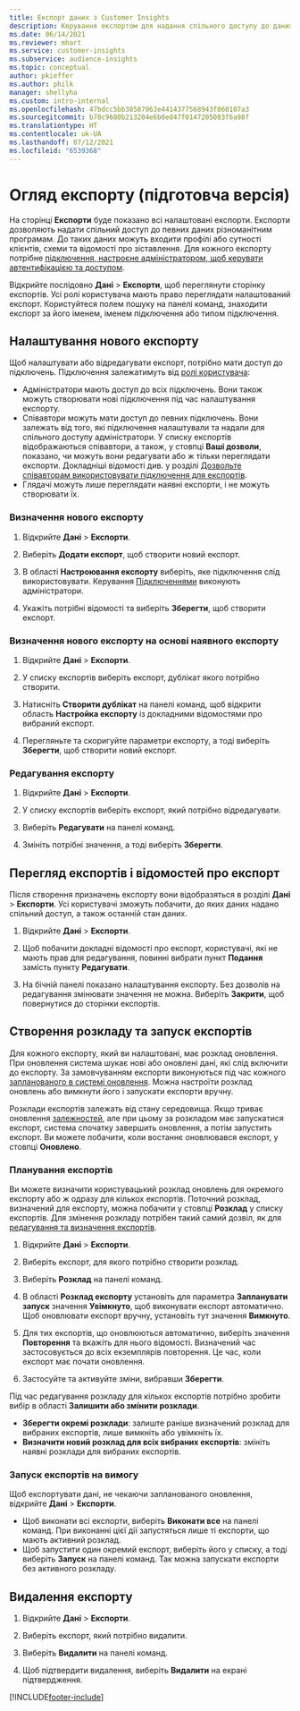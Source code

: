 ```yaml
---
title: Експорт даних з Customer Insights
description: Керування експортом для надання спільного доступу до даних.
ms.date: 06/14/2021
ms.reviewer: mhart
ms.service: customer-insights
ms.subservice: audience-insights
ms.topic: conceptual
author: pkieffer
ms.author: philk
manager: shellyha
ms.custom: intro-internal
ms.openlocfilehash: 47bdcc5bb38587063e4414377568943f868107a3
ms.sourcegitcommit: b78c9680b213204e6b0ed47f0147205083f6a98f
ms.translationtype: HT
ms.contentlocale: uk-UA
ms.lasthandoff: 07/12/2021
ms.locfileid: "6539368"
---
```

# <a name="exports-preview-overview"></a>Огляд експорту (підготовча версія)

На сторінці **Експорти** буде показано всі налаштовані експорти. Експорти дозволяють надати спільний доступ до певних даних різноманітним програмам. До таких даних можуть входити профілі або сутності клієнтів, схеми та відомості про зіставлення. Для кожного експорту потрібне [підключення, настроєне адміністратором, щоб керувати автентифікацією та доступом](connections.md).

Відкрийте послідовно **Дані** > **Експорти**, щоб переглянути сторінку експортів. Усі ролі користувача мають право переглядати налаштований експорт. Користуйтеся полем пошуку на панелі команд, знаходити експорт за його іменем, іменем підключення або типом підключення.

## <a name="set-up-a-new-export"></a>Налаштування нового експорту

Щоб налаштувати або відредагувати експорт, потрібно мати доступ до підключень. Підключення залежатимуть від [ролі користувача](permissions.md):
- Адміністратори мають доступ до всіх підключень. Вони також можуть створювати нові підключення під час налаштування експорту.
- Співавтори можуть мати доступ до певних підключень. Вони залежать від того, які підключення налаштували та надали для спільного доступу адміністратори. У списку експортів відображаються співавтори, а також, у стовпці **Ваші дозволи**, показано, чи можуть вони редагувати або ж тільки переглядати експорти. Докладніші відомості див. у розділі [Дозвольте співавторам використовувати підключення для експортів](connections.md#allow-contributors-to-use-a-connection-for-exports).
- Глядачі можуть лише переглядати наявні експорти, і не можуть створювати їх.

### <a name="define-a-new-export"></a>Визначення нового експорту

1. Відкрийте **Дані** > **Експорти**.

1. Виберіть **Додати експорт**, щоб створити новий експорт.

1. В області **Настроювання експорту** виберіть, яке підключення слід використовувати. Керування [Підключеннями](connections.md) виконують адміністратори. 

1. Укажіть потрібні відомості та виберіть **Зберегти**, щоб створити експорт.

### <a name="define-a-new-export-based-on-an-existing-export"></a>Визначення нового експорту на основі наявного експорту

1. Відкрийте **Дані** > **Експорти**.

1. У списку експортів виберіть експорт, дублікат якого потрібно створити.

1. Натисніть **Створити дублікат** на панелі команд, щоб відкрити область **Настройка експорту** із докладними відомостями про вибраний експорт.

1. Перегляньте та скоригуйте параметри експорту, а тоді виберіть **Зберегти**, щоб створити новий експорт.

### <a name="edit-an-export"></a>Редагування експорту

1. Відкрийте **Дані** > **Експорти**.

1. У списку експортів виберіть експорт, який потрібно відредагувати.

1. Виберіть **Редагувати** на панелі команд.

1. Змініть потрібні значення, а тоді виберіть **Зберегти**.

## <a name="view-exports-and-export-details"></a>Перегляд експортів і відомостей про експорт

Після створення призначень експорту вони відобразяться в розділі **Дані** > **Експорти**. Усі користувачі зможуть побачити, до яких даних надано спільний доступ, а також останній стан даних.

1. Відкрийте **Дані** > **Експорти**.

1. Щоб побачити докладні відомості про експорт, користувачі, які не мають прав для редагування, повинні вибрати пункт **Подання** замість пункту **Редагувати**.

1. На бічній панелі показано налаштування експорту. Без дозволів на редагування змінювати значення не можна. Виберіть **Закрити**, щоб повернутися до сторінки експортів.

## <a name="schedule-and-run-exports"></a>Створення розкладу та запуск експортів

Для кожного експорту, який ви налаштовані, має розклад оновлення. При оновлення система шукає нові або оновлені дані, які слід включити до експорту. За замовчуванням експорти виконуються під час кожного [запланованого в системі оновлення](system.md#schedule-tab). Можна настроїти розклад оновлень або вимкнути його і запускати експорти вручну.

Розклади експортів залежать від стану середовища. Якщо триває оновлення [залежностей](system.md#refresh-policies), але при цьому за розкладом має запускатися експорт, система спочатку завершить оновлення, а потім запустить експорт. Ви можете побачити, коли востаннє оновлювався експорт, у стовпці **Оновлено**.

### <a name="schedule-exports"></a>Планування експортів

Ви можете визначити користувацький розклад оновлень для окремого експорту або ж одразу для кількох експортів. Поточний розклад, визначений для експорту, можна побачити у стовпці **Розклад** у списку експортів. Для змінення розкладу потрібен такий самий дозвіл, як для [редагування та визначення експортів](export-destinations.md#set-up-a-new-export). 

1. Відкрийте **Дані** > **Експорти**.

1. Виберіть експорт, для якого потрібно створити розклад.

1. Виберіть **Розклад** на панелі команд.

1. В області **Розклад експорту** установіть для параметра **Запланувати запуск** значення **Увімкнуто**, щоб виконувати експорт автоматично. Щоб оновлювати експорт вручну, установіть тут значення **Вимкнуто**.

1. Для тих експортів, що оновлюються автоматично, виберіть значення **Повторення** та вкажіть для нього відомості. Визначений час застосовується до всіх екземплярів повторення. Це час, коли експорт має почати оновлення.

1. Застосуйте та активуйте зміни, вибравши **Зберегти**.

Під час редагування розкладу для кількох експортів потрібно зробити вибір в області **Залишити або змінити розклади**.
- **Зберегти окремі розклади**: залиште раніше визначений розклад для вибраних експортів, лише вимкніть або увімкніть їх.
- **Визначити новий розклад для всіх вибраних експортів**: змініть наявні розклади для вибраних експортів.

### <a name="run-exports-on-demand"></a>Запуск експортів на вимогу

Щоб експортувати дані, не чекаючи запланованого оновлення, відкрийте **Дані** > **Експорти**.

- Щоб виконати всі експорти, виберіть **Виконати все** на панелі команд. При виконанні цієї дії запустяться лише ті експорти, що мають активний розклад.
- Щоб запустити один окремий експорт, виберіть його у списку, а тоді виберіть **Запуск** на панелі команд. Так можна запускати експорти без активного розкладу. 

## <a name="remove-an-export"></a>Видалення експорту

1. Відкрийте **Дані** > **Експорти**.

1. Виберіть експорт, який потрібно видалити.

1. Виберіть **Видалити** на панелі команд.

1. Щоб підтвердити видалення, виберіть **Видалити** на екрані підтвердження.


[!INCLUDE[footer-include](../includes/footer-banner.md)]
